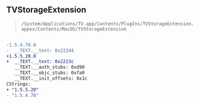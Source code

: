 ## TVStorageExtension

> `/System/Applications/TV.app/Contents/PlugIns/TVStorageExtension.appex/Contents/MacOS/TVStorageExtension`

```diff

-1.5.4.70.0
-  __TEXT.__text: 0x22244
+1.5.5.20.0
+  __TEXT.__text: 0x2223c
   __TEXT.__auth_stubs: 0xd90
   __TEXT.__objc_stubs: 0xfa0
   __TEXT.__init_offsets: 0x1c
CStrings:
+ "1.5.5.20"
- "1.5.4.70"

```
